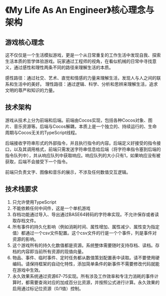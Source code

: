 # 《My Life As An Engineer》核心理念与架构

## 游戏核心理念

这不仅仅是一个生活模拟游戏，更是一个从日常重复的工作生活中发现自我、探索生活本质的哲学体验游戏。玩家通过工程师的视角，在看似机械的日常中寻找意义，通过感性和理性两条不同的路径来理解生活的本质。

感性路径：通过社交、艺术、直觉和情感的力量来理解生活，发现人与人之间的联系和生活中的美好。
理性路径：通过逻辑、科学、分析和思辨来理解生活，追求文明的尊严和知识的力量。

## 技术架构

游戏从技术上分为前端和后端。前端由Cocos实现，包括各种Cocos对象、图片、音乐资源等。后端与Cocos解耦，本质上是一个独立的、持续运行的、生命周期与Cocos无关的TypeScript线程。

后端接收字符串形式的外部指令，并且执行指令的内容。后端定义好接受的指令接口，以及其调用格式，前端只需发送字符串信息给后端（将字符串指令塞到后端的指令队列中），并从响应队列中获取响应。响应队列的大小只有1，如果响应没有被获取，后端不会接受下一个指令。

前端只负责文字、图像和音乐的展示，不涉及任何数值交互逻辑。

## 技术栈要求

1. 只允许使用TypeScript
2. 不能依赖任何中间件，这是一个单机游戏
3. 存档功能通过导入、导出通过BASE64转码的字符串实现。不允许保存或者读取存档文件。
4. 所有事件的持久化影响（例如消耗时间、属性增加、属性减少、属性变为指定值）都通过一个csv文件配置。这个csv文件的行是一个个事件，列是事件对资源的影响。
5. 这个游戏所有的持久化数值都是资源。系统整体需要随时支持存档、读档。存档的内容即当前所有资源的现值向量。
6. 物品、事件、临时事件、定时任务都从数值策划配置表中读取。请不要使用硬编码。请保持框架的自动化特性，添加简单条件的新事件不需要修改代码就能在游戏中生效。
7. 永久效果系统通过资源67-75实现。所有涉及工作效率和专注力消耗的事件计算时，都需要查询对应的加成百分比资源，并按照公式进行计算。永久效果的启用通过标记位资源（0/1值）控制。 